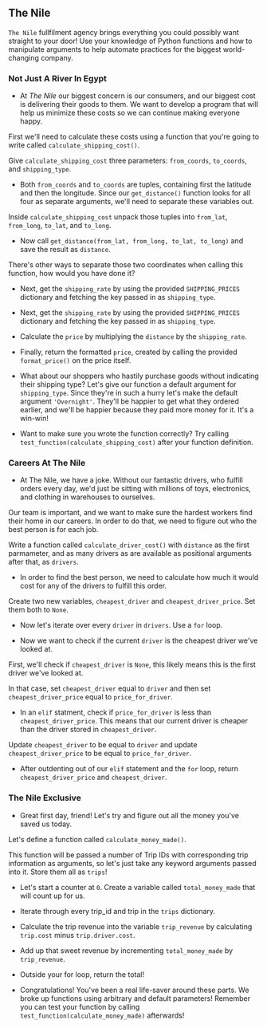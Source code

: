 ## The Nile
<p><code>The Nile</code> fullfilment agency brings everything you could possibly want straight to your door! Use your knowledge of Python functions and how to manipulate arguments to help automate practices for the biggest world-changing company.</p>

### Not Just A River In Egypt
* <div class="spacing-tight__YTkj-JgyxXu1yRjOr_AFW narrativeMarkdown__1pqyNDZ_zljr-gC8Q1pur9"><p>At <em>The Nile</em> our biggest concern is our consumers, and our biggest cost is delivering their goods to them. We want to develop a program that will help us minimize these costs so we can continue making everyone happy.</p>
<p>First we'll need to calculate these costs using a function that you're going to write called <code>calculate_shipping_cost()</code>.</p>
<p>Give <code>calculate_shipping_cost</code> three parameters: <code>from_coords</code>, <code>to_coords</code>, and <code>shipping_type</code>.</p>
</div>

* <div class="spacing-tight__YTkj-JgyxXu1yRjOr_AFW narrativeMarkdown__1pqyNDZ_zljr-gC8Q1pur9"><p>Both <code>from_coords</code> and <code>to_coords</code> are tuples, containing first the latitude and then the longitude. Since our <code>get_distance()</code> function looks for all four as separate arguments, we'll need to separate these variables out.</p>
<p>Inside <code>calculate_shipping_cost</code> unpack those tuples into <code>from_lat</code>, <code>from_long</code>, <code>to_lat</code>, and <code>to_long</code>.</p>
</div>

* <div class="spacing-tight__YTkj-JgyxXu1yRjOr_AFW narrativeMarkdown__1pqyNDZ_zljr-gC8Q1pur9"><p>Now call <code>get_distance(from_lat, from_long, to_lat, to_long)</code> and save the result as <code>distance</code>.</p>
<p>There's other ways to separate those two coordinates when calling this function, how would you have done it?</p>
</div>

* <p>Next, get the <code>shipping_rate</code> by using the provided <code>SHIPPING_PRICES</code> dictionary and fetching the key passed in as <code>shipping_type</code>.</p>

* <p>Next, get the <code>shipping_rate</code> by using the provided <code>SHIPPING_PRICES</code> dictionary and fetching the key passed in as <code>shipping_type</code>.</p>

* <p>Calculate the <code>price</code> by multiplying the <code>distance</code> by the <code>shipping_rate</code>.</p>

* <p>Finally, return the formatted <code>price</code>, created by calling the provided <code>format_price()</code> on the price itself.</p>

* <p>What about our shoppers who hastily purchase goods without indicating their shipping type? Let's give our function a default argument for <code>shipping_type</code>. Since they're in such a hurry let's make the default argument <code>'Overnight'</code>. They'll be happier to get what they ordered earlier, and we'll be happier because they paid more money for it. It's a win-win!</p>

* <p>Want to make sure you wrote the function correctly? Try calling <code>test_function(calculate_shipping_cost)</code> after your function definition.</p>

### Careers At The Nile
* <div class="spacing-tight__YTkj-JgyxXu1yRjOr_AFW narrativeMarkdown__1pqyNDZ_zljr-gC8Q1pur9"><p>At The Nile, we have a joke. Without our fantastic drivers, who fulfill orders every day, we'd just be sitting with millions of toys, electronics, and clothing in warehouses to ourselves.</p>
<p>Our team is important, and we want to make sure the hardest workers find their home in our careers. In order to do that, we need to figure out who the best person is for each job.</p>
<p>Write a function called <code>calculate_driver_cost()</code> with <code>distance</code> as the first parmameter, and as many drivers as are available as positional arguments after that, as <code>drivers</code>.</p>
</div>

* <div class="spacing-tight__YTkj-JgyxXu1yRjOr_AFW narrativeMarkdown__1pqyNDZ_zljr-gC8Q1pur9"><p>In order to find the best person, we need to calculate how much it would cost for any of the drivers to fulfill this order.</p>
<p>Create two new variables, <code>cheapest_driver</code> and <code>cheapest_driver_price</code>. Set them both to <code>None</code>.</p>
</div>

* <p>Now let's iterate over every <code>driver</code> in <code>drivers</code>. Use a <code>for</code> loop.</p>

* <div class="spacing-tight__YTkj-JgyxXu1yRjOr_AFW narrativeMarkdown__1pqyNDZ_zljr-gC8Q1pur9"><p>Now we want to check if the current <code>driver</code> is the cheapest driver we've looked at.</p>
<p>First, we'll check if <code>cheapest_driver</code> is <code>None</code>, this likely means this is the first driver we've looked at.</p>
<p>In that case, set <code>cheapest_driver</code> equal to <code>driver</code> and then set <code>cheapest_driver_price</code> equal to <code>price_for_driver</code>.</p>
</div>

* <div class="spacing-tight__YTkj-JgyxXu1yRjOr_AFW narrativeMarkdown__1pqyNDZ_zljr-gC8Q1pur9"><p>In an <code>elif</code> statment, check if <code>price_for_driver</code> is less than <code>cheapest_driver_price</code>. This means that our current driver is cheaper than the driver stored in <code>cheapest_driver</code>.</p>
<p>Update <code>cheapest_driver</code> to be equal to <code>driver</code> and update <code>cheapest_driver_price</code> to be equal to <code>price_for_driver</code>.</p>
</div>

* <p>After outdenting out of our <code>elif</code> statement and the <code>for</code> loop, return <code>cheapest_driver_price</code> and <code>cheapest_driver</code>.</p>

### The Nile Exclusive
* <div class="spacing-tight__YTkj-JgyxXu1yRjOr_AFW narrativeMarkdown__1pqyNDZ_zljr-gC8Q1pur9"><p>Great first day, friend! Let's try and figure out all the money you've saved us today.</p>
<p>Let's define a function called <code>calculate_money_made()</code>.</p>
<p>This function will be passed a number of Trip IDs with corresponding trip information as arguments, so let's just take any keyword arguments passed into it. Store them all as <code>trips</code>!</p>
</div>

* <p>Let's start a counter at <code>0</code>. Create a variable called <code>total_money_made</code> that will count up for us.</p>

* <p>Iterate through every trip_id and trip in the <code>trips</code> dictionary.</p>

* <p>Calculate the trip revenue into the variable <code>trip_revenue</code> by calculating <code>trip.cost</code> minus <code>trip.driver.cost</code>.</p>

* <p>Add up that sweet revenue by incrementing <code>total_money_made</code> by <code>trip_revenue</code>.</p>

* <p>Outside your for loop, return the total!</p>

* <p>Congratulations! You've been a real life-saver around these parts. We broke up functions using arbitrary and default parameters! Remember you can test your function by calling <code>test_function(calculate_money_made)</code> afterwards!</p>
